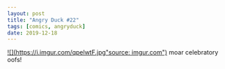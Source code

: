 ```yaml
---
layout: post
title: "Angry Duck #22"
tags: [comics, angryduck]
date: 2019-12-18
---
```

<!-- #73 -->
[![](https://i.imgur.com/qpelwtF.jpg"source: imgur.com")](https://i.imgur.com/qpelwtF.jpg)
moar celebratory oofs!
